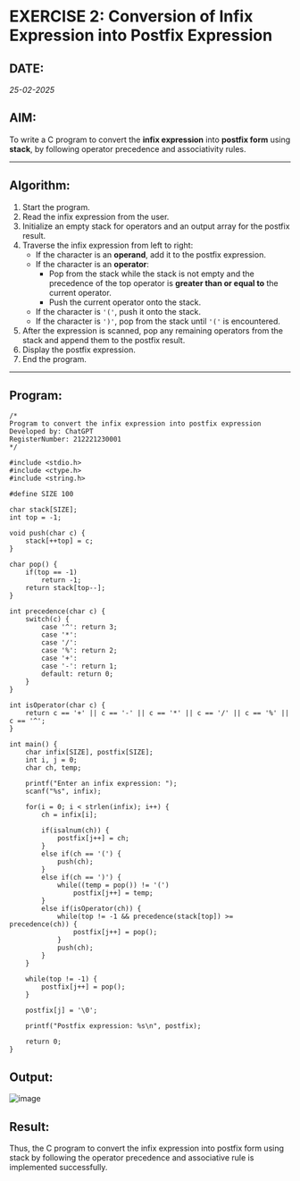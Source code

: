 #  EXERCISE 2: Conversion of Infix Expression into Postfix Expression

##  DATE:
*25-02-2025*

## AIM:
To write a C program to convert the **infix expression** into **postfix form** using **stack**, by following operator precedence and associativity rules.

---

##  Algorithm:
1. Start the program.
2. Read the infix expression from the user.
3. Initialize an empty stack for operators and an output array for the postfix result.
4. Traverse the infix expression from left to right:
   - If the character is an **operand**, add it to the postfix expression.
   - If the character is an **operator**:
     - Pop from the stack while the stack is not empty and the precedence of the top operator is **greater than or equal to** the current operator.
     - Push the current operator onto the stack.
   - If the character is `'('`, push it onto the stack.
   - If the character is `')'`, pop from the stack until `'('` is encountered.
5. After the expression is scanned, pop any remaining operators from the stack and append them to the postfix result.
6. Display the postfix expression.
7. End the program.

---

##  Program:
```
/*
Program to convert the infix expression into postfix expression
Developed by: ChatGPT
RegisterNumber: 212221230001
*/

#include <stdio.h>
#include <ctype.h>
#include <string.h>

#define SIZE 100

char stack[SIZE];
int top = -1;

void push(char c) {
    stack[++top] = c;
}

char pop() {
    if(top == -1)
        return -1;
    return stack[top--];
}

int precedence(char c) {
    switch(c) {
        case '^': return 3;
        case '*':
        case '/':
        case '%': return 2;
        case '+':
        case '-': return 1;
        default: return 0;
    }
}

int isOperator(char c) {
    return c == '+' || c == '-' || c == '*' || c == '/' || c == '%' || c == '^';
}

int main() {
    char infix[SIZE], postfix[SIZE];
    int i, j = 0;
    char ch, temp;

    printf("Enter an infix expression: ");
    scanf("%s", infix);

    for(i = 0; i < strlen(infix); i++) {
        ch = infix[i];

        if(isalnum(ch)) {
            postfix[j++] = ch;
        }
        else if(ch == '(') {
            push(ch);
        }
        else if(ch == ')') {
            while((temp = pop()) != '(')
                postfix[j++] = temp;
        }
        else if(isOperator(ch)) {
            while(top != -1 && precedence(stack[top]) >= precedence(ch)) {
                postfix[j++] = pop();
            }
            push(ch);
        }
    }

    while(top != -1) {
        postfix[j++] = pop();
    }

    postfix[j] = '\0';

    printf("Postfix expression: %s\n", postfix);

    return 0;
}
```

## Output:
![image](https://github.com/user-attachments/assets/b7b7a818-7051-44e7-9e6a-b3ba9872dd9f)


## Result:
Thus, the C program to convert the infix expression into postfix form using stack by following the operator precedence and associative rule is implemented successfully.
